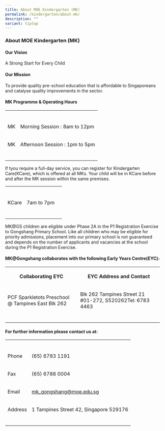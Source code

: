 ```yaml
---
title: About MOE Kindergarten (MK)
permalink: /kindergarten/about-mk/
description: ""
variant: tiptap
---
```

<h3><strong>About MOE Kindergarten (MK)</strong></h3>
<h4><strong>Our Vision</strong></h4>
<p>A Strong Start for Every Child</p>
<h4><strong>Our Mission</strong></h4>
<p>To provide quality pre-school education that is affordable to Singaporeans
and catalyse quality improvements in the sector.</p>
<h4><strong>MK Programme &amp; Operating Hours</strong></h4>
<table>
<tbody>
<tr>
<th rowspan="1" colspan="1">
<p></p>
</th>
<th rowspan="1" colspan="1">
<p></p>
</th>
</tr>
<tr>
<td rowspan="1" colspan="1">
<p>MK</p>
</td>
<td rowspan="1" colspan="1">
<p>Morning Session : 8am to 12pm</p>
</td>
</tr>
<tr>
<td rowspan="1" colspan="1">
<p>MK</p>
</td>
<td rowspan="1" colspan="1">
<p>Afternoon Session : 1pm to 5pm</p>
</td>
</tr>
<tr>
<td rowspan="1" colspan="1">
<p></p>
</td>
<td rowspan="1" colspan="1">
<p></p>
</td>
</tr>
</tbody>
</table>
<p>If tyou require a full-day service, you can register for Kindergarten
Care(KCare), which is offered at all MKs. Your child will be in KCare before
and after the MK session within the same premises.</p>
<table>
<tbody>
<tr>
<th rowspan="1" colspan="1">
<p></p>
</th>
<th rowspan="1" colspan="1">
<p></p>
</th>
<th rowspan="1" colspan="1">
<p></p>
</th>
</tr>
<tr>
<td rowspan="1" colspan="1">
<p>KCare</p>
</td>
<td rowspan="1" colspan="1">
<p>7am to 7pm</p>
</td>
<td rowspan="1" colspan="1">
<p></p>
</td>
</tr>
<tr>
<td rowspan="1" colspan="1">
<p></p>
</td>
<td rowspan="1" colspan="1">
<p></p>
</td>
<td rowspan="1" colspan="1">
<p></p>
</td>
</tr>
</tbody>
</table>
<p>MK@GS children are eligible under Phase 2A in the P1 Registration Exercise
to Gongshang Primary School. Like all children who may be eligible for
priority admissions, placement into our primary school is not guaranteed
and depends on the number of applicants and vacancies at the school during
the P1 Registration Exercise.</p>
<p></p>
<h4><strong>MK@Gongshang collaborates with the following Early Years Centre(EYC):</strong></h4>
<table>
<tbody>
<tr>
<th rowspan="1" colspan="1">
<p>Collaborating EYC</p>
</th>
<th rowspan="1" colspan="1">
<p>EYC Address and Contact</p>
</th>
</tr>
<tr>
<td rowspan="1" colspan="1">
<p>PCF Sparkletots Preschool @ Tampines East Blk 262</p>
</td>
<td rowspan="1" colspan="1">
<p>Blk 262 Tampines Street 21 #01-272, S520262Tel: 6783 4463</p>
</td>
</tr>
<tr>
<td rowspan="1" colspan="1">
<p></p>
</td>
<td rowspan="1" colspan="1">
<p></p>
</td>
</tr>
</tbody>
</table>
<h4><strong>For further information please contact us at:</strong></h4>
<table>
<tbody>
<tr>
<th rowspan="1" colspan="1">
<p></p>
</th>
<th rowspan="1" colspan="1">
<p></p>
</th>
</tr>
<tr>
<td rowspan="1" colspan="1">
<p>Phone</p>
</td>
<td rowspan="1" colspan="1">
<p>(65) 6783 1191</p>
</td>
</tr>
<tr>
<td rowspan="1" colspan="1">
<p>Fax</p>
</td>
<td rowspan="1" colspan="1">
<p>(65) 6788 0004</p>
</td>
</tr>
<tr>
<td rowspan="1" colspan="1">
<p>Email</p>
</td>
<td rowspan="1" colspan="1">
<p><a href="mailto:mk_gongshang@moe.edu.sg" rel="noopener noreferrer nofollow" target="_blank">mk_gongshang@moe.edu.sg</a>
</p>
</td>
</tr>
<tr>
<td rowspan="1" colspan="1">
<p>Address</p>
</td>
<td rowspan="1" colspan="1">
<p>1 Tampines Street 42, Singapore 529176</p>
</td>
</tr>
<tr>
<td rowspan="1" colspan="1">
<p></p>
</td>
<td rowspan="1" colspan="1">
<p></p>
</td>
</tr>
</tbody>
</table>
<p></p>